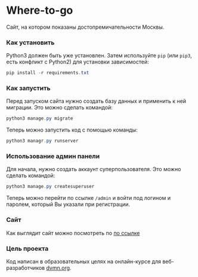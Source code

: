 # Where-to-go
 
Сайт, на котором показаны достопремичательности Москвы.

### Как установить

Python3 должен быть уже установлен. 
Затем используйте `pip` (или `pip3`, есть конфликт с Python2) для установки зависимостей:
```powershell
pip install -r requirements.txt
```

### Как запустить
Перед запуском сайта нужно создать базу данных и применить к ней миграции. Это можно сделать командой:
```powershell
python3 manage.py migrate
```

Теперь можно запустить код с помощью команды:
```powershell
python3 managr.py runserver
```

### Использование админ панели

Для начала, нужно создать аккаунт суперпользователя. Это можно сделать командой:
```powershell
python3 manage.py createsuperuser
```
Теперь можно перейти по ссылке `/admin` и войти под логином и паролем, который Вы указали при регистрации.

### Сайт

Как выглядит сайт можно посмотреть по [по ссылке](https://peachivan.pythonanywhere.com/)

### Цель проекта

Код написан в образовательных целях на онлайн-курсе для веб-разработчиков [dvmn.org](https://dvmn.org/).
